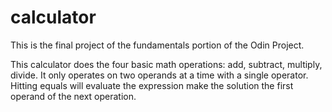 # calculator
This is the final project of the fundamentals portion of the Odin Project.

This calculator does the four basic math operations: add, subtract, multiply, divide.
It only operates on two operands at a time with a single operator. Hitting equals will 
evaluate the expression make the solution the first operand of the next operation.